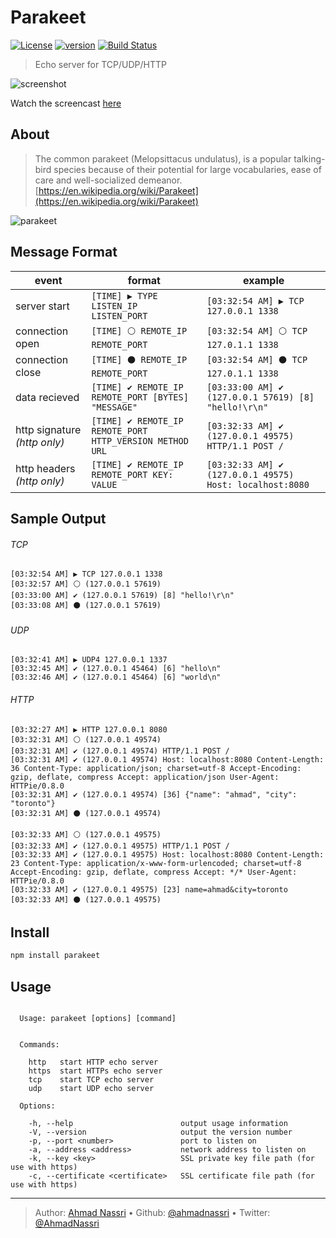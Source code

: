 # Parakeet

[![License][license-image]][license-url] [![version][npm-image]][npm-url] [![Build Status][circle-image]][circle-url]

> Echo server for TCP/UDP/HTTP

![screenshot](screenshot.png)

Watch the screencast [here](https://asciinema.org/a/37456)

## About

> The common parakeet (Melopsittacus undulatus), is a popular talking-bird species because of their potential for large vocabularies, ease of care and well-socialized demeanor.
> [https://en.wikipedia.org/wiki/Parakeet](https://en.wikipedia.org/wiki/Parakeet)

![parakeet](parakeet.png)

## Message Format

| event                        | format                                                   | example                                                  |
| ---------------------------- | -------------------------------------------------------- | -------------------------------------------------------- |
| server start                 | `[TIME] ▶️ TYPE LISTEN_IP LISTEN_PORT`                   | `[03:32:54 AM] ▶️ TCP 127.0.0.1 1338`                    |
| connection open              | `[TIME] ⚪ REMOTE_IP REMOTE_PORT`                         | `[03:32:54 AM] ⚪️ TCP 127.0.1.1 1338`                    |
| connection close             | `[TIME] ⚫️️ REMOTE_IP REMOTE_PORT`                       | `[03:32:54 AM] ⚫️️️ TCP 127.0.1.1 1338`                  |
| data recieved                | `[TIME] ✔ REMOTE_IP REMOTE_PORT [BYTES] "MESSAGE"`       | `[03:33:00 AM] ✔ (127.0.0.1 57619) [8] "hello!\r\n"`     |
| http signature _(http only)_ | `[TIME] ✔ REMOTE_IP REMOTE_PORT HTTP_VERSION METHOD URL` | `[03:32:33 AM] ✔ (127.0.0.1 49575) HTTP/1.1 POST /`      |
| http headers _(http only)_   | `[TIME] ✔ REMOTE_IP REMOTE_PORT KEY: VALUE`              | `[03:32:33 AM] ✔ (127.0.0.1 49575) Host: localhost:8080` |

## Sample Output

###### TCP

```plain
[03:32:54 AM] ▶️ TCP 127.0.0.1 1338
[03:32:57 AM] ⚪ (127.0.0.1 57619)
[03:33:00 AM] ✔ (127.0.0.1 57619) [8] "hello!\r\n"
[03:33:08 AM] ⚫️️️ (127.0.0.1 57619)
```

###### UDP

```plain
[03:32:41 AM] ▶️ UDP4 127.0.0.1 1337
[03:32:45 AM] ✔ (127.0.0.1 45464) [6] "hello\n"
[03:32:46 AM] ✔ (127.0.0.1 45464) [6] "world\n"
```

###### HTTP

```plain
[03:32:27 AM] ▶️ HTTP 127.0.0.1 8080
[03:32:31 AM] ⚪ (127.0.0.1 49574)
[03:32:31 AM] ✔ (127.0.0.1 49574) HTTP/1.1 POST /
[03:32:31 AM] ✔ (127.0.0.1 49574) Host: localhost:8080 Content-Length: 36 Content-Type: application/json; charset=utf-8 Accept-Encoding: gzip, deflate, compress Accept: application/json User-Agent: HTTPie/0.8.0
[03:32:31 AM] ✔ (127.0.0.1 49574) [36] {"name": "ahmad", "city": "toronto"}
[03:32:31 AM] ⚫️️️ (127.0.0.1 49574)

[03:32:33 AM] ⚪ (127.0.0.1 49575)
[03:32:33 AM] ✔ (127.0.0.1 49575) HTTP/1.1 POST /
[03:32:33 AM] ✔ (127.0.0.1 49575) Host: localhost:8080 Content-Length: 23 Content-Type: application/x-www-form-urlencoded; charset=utf-8 Accept-Encoding: gzip, deflate, compress Accept: */* User-Agent: HTTPie/0.8.0
[03:32:33 AM] ✔ (127.0.0.1 49575) [23] name=ahmad&city=toronto
[03:32:33 AM] ⚫️️️ (127.0.0.1 49575)
```

## Install

```bash
npm install parakeet
```

## Usage

```plain

  Usage: parakeet [options] [command]


  Commands:

    http   start HTTP echo server
    https  start HTTPs echo server
    tcp    start TCP echo server
    udp    start UDP echo server

  Options:

    -h, --help                        output usage information
    -V, --version                     output the version number
    -p, --port <number>               port to listen on
    -a, --address <address>           network address to listen on
    -k, --key <key>                   SSL private key file path (for use with https)
    -c, --certificate <certificate>   SSL certificate file path (for use with https)
```

---
> Author: [Ahmad Nassri](https://www.ahmadnassri.com/) &bull; 
> Github: [@ahmadnassri](https://github.com/ahmadnassri) &bull; 
> Twitter: [@AhmadNassri](https://twitter.com/AhmadNassri)

[license-url]: LICENSE
[license-image]: https://img.shields.io/github/license/ahmadnassri/parakeet.svg?style=for-the-badge&logo=circleci

[circle-url]: https://circleci.com/gh/ahmadnassri/workflows/parakeet
[circle-image]: https://img.shields.io/circleci/project/github/ahmadnassri/parakeet/master.svg?style=for-the-badge&logo=circleci

[npm-url]: https://www.npmjs.com/package/parakeet
[npm-image]: https://img.shields.io/npm/v/parakeet.svg?style=for-the-badge&logo=npm
